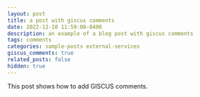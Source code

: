 ```yaml
---
layout: post
title: a post with giscus comments
date: 2022-12-10 11:59:00-0400
description: an example of a blog post with giscus comments
tags: comments
categories: sample-posts external-services
giscus_comments: true
related_posts: false
hidden: true
---
```


This post shows how to add GISCUS comments.
